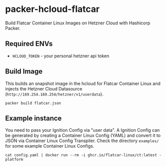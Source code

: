 # packer-hcloud-flatcar

Build Flatcar Container Linux Images on Hetzner Cloud with Hashicorp Packer.

## Required ENVs

  - `HCLOUD_TOKEN` - your personal hetzner api token

## Build Image

This builds an snapshot image in the hcloud for Flatcar Container Linux and injects the Hetzner Cloud Datasource (`http://169.254.169.254/hetzner/v1/userdata`).

```
packer build flatcar.json
```

## Example instance

You need to pass your Ignition Config via "user data". A Ignition Config can be generated by creating a Container Linux Config (YAML) and convert it to JSON via Container Linux Config Transpiler. Check the directory `examples/` for some example Container Linux Configs.

```
cat config.yaml | docker run --rm -i ghcr.io/flatcar-linux/ct:latest -platform
```
